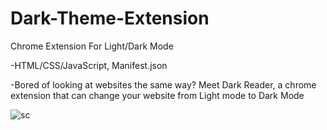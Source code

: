 # Dark-Theme-Extension

Chrome Extension For Light/Dark Mode

-HTML/CSS/JavaScript, Manifest.json

-Bored of looking at websites the same way? Meet Dark Reader, a chrome extension that can change your website from Light mode to Dark Mode

![sc](https://user-images.githubusercontent.com/97597184/203856807-8ff1f02a-a6ef-40bb-9b7d-c57172c8ac54.png)
